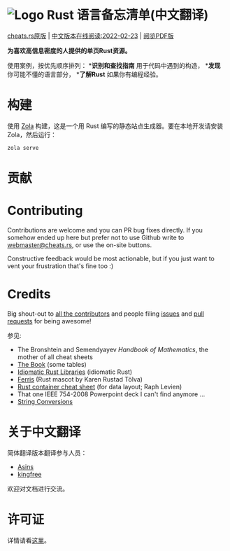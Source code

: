 # ![Logo](/static/logo.png) Rust 语言备忘清单(中文翻译)

[cheats.rs原版](https://cheats.rs) | [中文版本在线阅读:2022-02-23](https://cheats.rs) | [阅览PDF版](https://s3.eu-central-1.amazonaws.com/cheats.rs/rust_cheat_sheet.pdf)

**为喜欢高信息密度的人提供的单页Rust资源。**

使用案例，按优先顺序排列：
***识别和查找指南** 用于代码中遇到的构造，
***发现** 你可能不懂的语言部分，
***了解Rust** 如果你有编程经验。

# 构建

使用 [Zola](https://www.getzola.org/) 构建，这是一个用 Rust 编写的静态站点生成器。要在本地开发请安装Zola，然后运行：

```bash
zola serve
```

# 贡献
# Contributing

Contributions are welcome and you can PR bug fixes directly. If you somehow ended up here but prefer not to use Github write to [webmaster@cheats.rs](mailto:webmaster@cheats.rs), or use the on-site buttons.

Constructive feedback would be most actionable, but if you just want to vent your frustration that's fine too :)


# Credits

Big shout-out to [all the contributors](https://github.com/ralfbiedert/cheats.rs/graphs/contributors) and people filing [issues](https://github.com/ralfbiedert/cheats.rs/issues) and [pull requests](https://github.com/ralfbiedert/cheats.rs/pulls) for being awesome!


参见: 

* The Bronshtein and Semendyayev _Handbook of Mathematics_, the mother of all cheat sheets
* [The Book](https://doc.rust-lang.org/stable/book/) (some tables)
* [Idiomatic Rust Libraries](https://killercup.github.io/rustfest-idiomatic-libs/#/) (idiomatic Rust)
* [Ferris](https://rustacean.net/) (Rust mascot by Karen Rustad Tölva)
* [Rust container cheat sheet](https://docs.google.com/presentation/d/1q-c7UAyrUlM-eZyTo1pd8SZ0qwA_wYxmPZVOQkoDmH4/edit#slide=id.p) (for data layout; Raph Levien)
* That one IEEE 754-2008 Powerpoint deck I can't find anymore ...
* [String Conversions](https://docs.google.com/spreadsheets/d/19vSPL6z2d50JlyzwxariaYD6EU2QQUQqIDOGbiGQC7Y/pubhtml?gid=0&single=true)

# 关于中文翻译
简体翻译版本翻译参与人员：
- [Asins](https://github.com/asins)
- [kingfree](https://github.com/kingfree)

欢迎对文档进行交流。

# 许可证

详情请看[这里](content/legal.md)。
